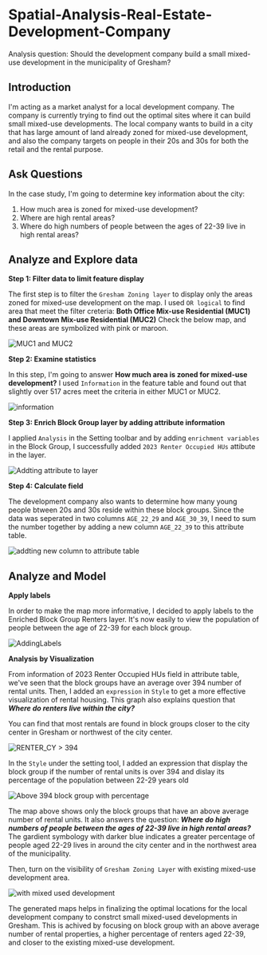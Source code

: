# Spatial-Analysis-Real-Estate-Development-Company
Analysis question: Should the development company build a small mixed-use development in the municipality of Gresham?

## Introduction ##
I'm acting as a market analyst for a local development company. The company is currently trying to find out the optimal sites where it can build small mixed-use developments.
The local company wants to build in a city that has large amount of land already zoned for mixed-use development, and also the company targets on people in their 20s and 
30s for both the retail and the rental purpose. 

## Ask Questions ##
In the case study, I'm going to determine key information about the city:
1. How much area is zoned for mixed-use development?
2. Where are high rental areas?
3. Where do high numbers of people between the ages of 22-39 live in high rental areas?

## Analyze and Explore data ##
**Step 1: Filter data to limit feature display**

The first step is to filter the `Gresham Zoning layer` to display only the areas zoned for mixed-use development on the map.
I used `OR logical` to find area that meet the filter creteria: **Both Office Mix-use Residential (MUC1) and Downtown Mix-use Residential (MUC2)**
Check the below map, and these areas are symbolized with pink or maroon.

![MUC1 and MUC2](https://github.com/mingyuan9/Spatial-Analysis-Real-Estate-Development-Company/blob/main/1.FilterMixUse.png)

**Step 2: Examine statistics**

In this step, I'm going to answer **How much area is zoned for mixed-use development?**
I used `Information` in the feature table and found out that slightly over 517 acres meet the criteria in either MUC1 or MUC2.

![information](https://github.com/mingyuan9/Spatial-Analysis-Real-Estate-Development-Company/blob/main/2.statistics.png)

**Step 3: Enrich Block Group layer by adding attribute information**

I applied `Analysis` in the Setting toolbar and by adding `enrichment variables` in the Block Group, I successfully added `2023 Renter Occupied HUs` attibute in the layer.

![Addting attribute to layer](https://github.com/mingyuan9/Spatial-Analysis-Real-Estate-Development-Company/blob/main/3.AddingAttribute%20toLayer.png)

**Step 4: Calculate field**

The development company also wants to determine how many young people btween 20s and 30s reside within these block groups.
Since the data was seperated in two columns `AGE_22_29` and `AGE_30_39`, I need to sum the number together by adding a new column `AGE_22_39` to this attribute table.

![addting new column to attribute table](https://github.com/mingyuan9/Spatial-Analysis-Real-Estate-Development-Company/blob/main/4.AddingNewColumn.png)

## Analyze and Model ##
**Apply labels**

In order to make the map more informative, I decided to apply labels to the Enriched Block Group Renters layer. 
It's now easily to view the population of people between the age of 22-39 for each block group.

![AddingLabels](https://github.com/mingyuan9/Spatial-Analysis-Real-Estate-Development-Company/blob/main/5.AddingLabels.png)

**Analysis by Visualization**

From information of 2023 Renter Occupied HUs field in attribute table, we've seen that the block groups have an average over 394 number of rental units.
Then, I added an `expression` in `Style` to get a more effective visualization of rental housing.
This graph also explains question that ***Where do renters live within the city?***

You can find that most rentals are found in block groups closer to the city center in Gresham or northwest of the city center.

![RENTER_CY > 394](https://github.com/mingyuan9/Spatial-Analysis-Real-Estate-Development-Company/blob/main/6.Visuals.png)

In the `Style` under the setting tool, I added an expression that display the block group if the number of rental units is over 394 and dislay its percentage of the population between 22-29 years old

![Above 394 block group with percentage](https://github.com/mingyuan9/Spatial-Analysis-Real-Estate-Development-Company/blob/main/7.AboveAvgBlockGroupWithPercentage.png)

The map above shows only the block groups that have an above average number of rental units. It also answers the question: ***Where do high numbers of people between the ages of 22-39 live in high rental areas?***
The gardient symbology with darker blue indicates a greater percentage of people aged 22-29 lives in around the city center and in the northwest area of the municipality.

Then, turn on the visibility of `Gresham Zoning Layer` with existing mixed-use development area.

![with mixed used development](https://github.com/mingyuan9/Spatial-Analysis-Real-Estate-Development-Company/blob/main/8.WithMixUsedDevelopment.png)

The generated maps helps in finalizing the optimal locations for the local development company to constrct small mixed-used developments in Gresham. This is achived by focusing on block group with an above average number of rental properties, a higher percentage of renters aged 22-39, and closer to the existing mixed-use development.

